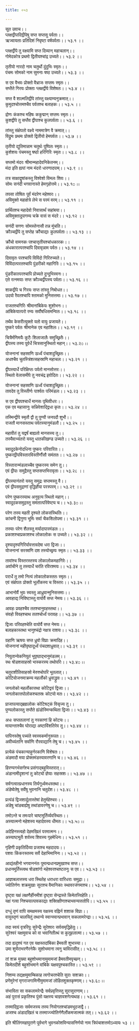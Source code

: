 ```yaml
---
title: ०५३

---
```

सूत उवाच।।  
प्लक्षद्वीपादिद्वीपेषु सप्त सप्तसु पर्वताः।।  
ऋज्वायताः प्रतिदिशं निवृष्टा वर्षपर्वताः।। ५३.१ ।।  
  
प्लक्षद्वीपे तु वक्ष्यामि सप्त दिव्यान् महाचलान्।।  
गोमेदकोत्र प्रथमो द्वितीयश्चांद्र उच्यते।। ५३.२ ।।  
  
तृतीयो नारदो नाम चतुर्थो दुंदुभिः स्मृतः।।  
पंचमः सोमको नाम सुमनाः षष्ठ उच्यते।। ५३.३ ।।  
  
स एव वैभवः प्रोक्तो वैभ्राजः सप्तमः स्मृतः।।  
सप्तैते गिरयः प्रोक्ताः प्लक्षद्वीपे विशेषतः।। ५३.४ ।।  
  
सप्त वै शाल्मलिद्वीपे तांस्तु वक्ष्याम्यनुक्रमात्।।  
कुमुदश्चोत्तमश्चैव पर्वतश्च बलाहकः।। ५३.५ ।।  
  
द्रोणः कंकश्च महिषः ककुद्मान् सप्तमः स्मृतः।।  
कुशद्वीपे तु सप्तैव द्वीपाश्च कुलपर्वताः।। ५३.६ ।।  
  
तांस्तु संक्षेपतो वक्ष्ये नाममात्रेण वै क्रमात्।।  
विद्रुमः प्रथमः प्रोक्तो द्वितीयो हेमपर्वतः।। ५३.७ ।।  
  
तृतीयो द्युतिमान्नाम चतुर्थः पुष्पितः स्मृतः।।  
कुशेशयः पंचमस्तु षष्ठो हरिगिरिः स्मृतः।। ५३.८ ।।  
  
सप्तमो मंदरः श्रीमान्महादेवनिकेतनम्।।  
मंदा इति ह्यपां नाम मंदरो धारणादपाम्।। ५३.९ ।।  
  
तत्र साक्षाद्वृषांकस्तु विश्वेशो विमलः शिवः।।  
सोमः सनंदी भगवानास्ते हेमगृहोत्तमे।। ५३.१೦ ।।  
  
तपसा तोषितः पूर्वं मंदरेण महेश्वरः।।  
अविमुक्ते महाक्षेत्रे लेभे स परमं वरम्।। ५३.११ ।।  
  
प्रार्थितश्च महादेवो निवासार्थं सहांबया।।  
अविमुक्तादुपागम्य चक्रे वासं स मंदरे।। ५३.१२ ।।  
  
सनंदी सगणः सोमस्तेनासौ तन्न मुंचति।।  
क्रौञ्चद्वीपे तु सप्तेह क्रौंचाद्याः कुलपर्वताः।। ५३.१३ ।।  
  
क्रौंचो वामनकः पश्चात्तृतीयश्चांधकारकः।।  
अंधकारात्परश्चापि दिवावृन्नाम पर्वतः।। ५३.१४ ।।  
  
दिवावृतः परश्चापि विविंदो गिरिरुच्यते।।  
विविंदात्परतश्चापि पुंडरीको महागिरिः।। ५३.१५ ।।  
  
पुंडरीकात्परश्चापि प्रोच्यते दुन्दुभिस्वनः।।  
एते रत्नमयाः सप्त क्रौञ्चद्वीपस्य पर्वताः।। ५३.१६ ।।  
  
शाकद्वीपे च गिरयः सप्त तांस्तु निबोधत।।  
उदयो रैवतश्चापि श्तामको मुनिसत्तमाः।। ५३.१७ ।।  
  
राजतश्चगिरिः श्रीमानांबिकेयः शुशोभनः।।  
आंबिकेयात्परो रम्यः सर्वौषधिसमन्वितः।। ५३.१८ ।।  
  
तथैव केसरीत्युक्तो यतो वायुः प्रजायते।।  
पुष्करे पर्वतः श्रीमानेक एव महाशिलः।। ५३.१९ ।।  
  
चित्रैर्मणिमयैः कूटैः शिलाजालैः समुच्छ्रितैः।।  
द्वीपस्य तस्य पूर्वर्धे चित्रसानुस्थितो महान्।। ५३.२೦ ।।  
  
योजनानां सहस्राणि ऊर्ध्वं पंचाशदुच्छ्रितः।।  
अधश्चैव चुतस्त्रिंशत्सहस्राणि महाचलः।। ५३.२१ ।।  
  
द्वीपस्यार्धे परिक्षिप्तः पर्वतो मानसोत्तरः।।  
स्थितो वेलासमीपे तु नवचंद्र इवोदितः।। ५३.२२ ।।  
  
योजनानां सहस्राणि ऊर्ध्वं पंचाशदुच्छ्रितः।।  
तावदेव तु विस्तीर्णः पार्श्वतः परिमंडलः।। ५३.२३ ।।  
  
स एव द्वीपपश्चार्धे मानसः पृथिवीधरः।।  
एक एव महासानुः सन्निवेशाद्द्विधा कृतः।। ५३.२४ ।।  
  
तस्मिन्द्वीपे स्मृतौ द्वौ तु पुण्यौ जनपदौ शुभौ।।  
राजतौ मानसस्ताथ पर्वतस्यानुमंडलौ।। ५३.२५ ।।  
  
महावीतं तु यद्वर्षं बाह्यतो मानसस्य तु।।  
तस्यैवाभ्यंतरो यस्तु धातकीखण्ड उच्यते।। ५३.२६ ।।  
  
स्वादूदकेनोदधिना पुष्करः परिवारितः।।  
पुष्करद्वीपविस्तारविस्तीर्णौसौ समंततः।। ५३.२७ ।।  
  
विस्तारान्मंडलाच्चैव पुष्करस्य समेन तु।।  
एवं द्वीपाः समुद्रैस्तु सप्तसप्तभिरावृताः।। ५३.२८ ।।  
  
द्वीपस्यानंतरो यस्तु समुद्रः सप्तमस्तु वै।।  
एवं द्वीपसमुद्राणां वृद्धिर्ज्ञेया परस्परम्।। ५३.२९ ।।  
  
परेण पुष्करस्याथ अनुवृत्य स्थितो महान्।।  
स्वादूदकसमुद्रस्तु समंतात्परिवेष्ट्य च।। ५३.३೦ ।।  
  
परेण तस्य महती दृश्यते लोकसंस्थितिः।।  
कांचनी द्विगुणा भूमिः सर्वा चैकशिलोपमा।। ५३.३१ ।।  
  
तस्याः परेण शैलस्तु मर्यादापारमंडलः।।  
प्रकाशश्चाप्रकाशश्च लोकालोकः स उच्यते।। ५३.३२ ।।  
  
दृश्यादृश्यगिरिर्यावत्तावदेषा धरा द्विजाः।।  
योजनानां सरस्राणि दश तस्योच्छ्रयः स्मृतः।। ५३.३३ ।।  
  
तावांश्च विस्तरस्तस्य लोकालोकमहागिरेः।।  
अर्वाचीने तु तस्यार्धे चरंति रविरश्मयः।। ५३.३४ ।।  
  
परार्धे तु तमो नित्यं लोकालोकस्ततः स्मृतः।।  
एवं संक्षेपतः प्रोक्तो भूर्लोकस्य च विस्तरः।। ५३.३५ ।।  
  
आभानोर्वै भुवः स्वस्तु आध्रुवान्मुनिसत्तमाः।।  
आवहाद्य निविष्टास्तु वायोर्वै सप्त नेमयः।। ५३.३६ ।।  
  
आवहः प्रवहश्चैव ततश्चानुवहस्तथा।।  
संवहो विवहश्चाथ ततश्चोर्ध्वं परावहः।। ५३.३७ ।।  
  
द्विजाः परिवहश्चेति वायोर्वै सप्त नेमयः।।  
बलाहकास्तथा भानुश्चंद्रो नक्षत्र राशयः।। ५३.३८ ।।  
  
ग्रहाणि ऋषयः सप्त ध्रुवो विप्राः क्रमादिह।।  
योजनानां महीपृष्ठादूर्ध्वं पंचदशाध्रुवात्।। ५३.३९ ।।  
  
नियुतान्येकनियुतं भूपृष्ठाद्भानुमंडलम्।।  
रथः षोडशसाहस्रो भास्करस्य तथोपरिः।। ५३.४೦ ।।  
  
चतुराशीतिसाहस्रो मेरुश्चोपरि भूतलात्।।  
कोटियोजनमाक्रम्य महर्लोको ध्रुवाद्ध्रुवः।। ५३.४१ ।।  
  
जनलोको महर्लोकात्तथा कोटिद्वयं द्विजाः।।  
जनलोकात्तपोलोकश्चतस्रः कोटयो मतः।। ५३.४२ ।।  
  
प्राजापत्याद्ब्रह्मलोकः कोटिषट्कं विसृज्य तु।।  
पुण्यलोकास्तु सप्तैते ह्यंडोस्मिन्कथिता द्विजाः।। ५३.४३ ।।  
  
अधः सप्ततलानां तु नरकाणां हि कोटयः।।  
मायान्ताश्चैव घोराद्या अष्टाविंशतिरेव तु।। ५३.४४ ।।  
  
पापिनस्तेषु पच्यंते स्वस्वकर्मानुरूपतः।।  
अवीच्यंतानि सर्वाणि रौरवाद्यानि तेषु च।। ५३.४५ ।।  
  
प्रत्येकं पंचकान्याहुर्नरकाणि विशेषतः।।  
अंडमादौ मया प्रोक्तमंडस्यावरणानि च।। ५३.४६ ।।  
  
हिरण्यगर्भसर्गश्च प्रसंगाद्बहुविस्तरात्।।  
अंडानामीदृशानां तु कोट्यो ज्ञेयाः सहस्रशः।। ५३.४७ ।।  
  
सर्वगत्वात्प्रधानस्य तिर्यगूर्ध्वमधस्तथा।।  
अंडेष्वेतेषु सर्वेषु भुवनानि चतुर्दश।। ५३.४८ ।।  
  
प्रत्यंडं द्विजशार्दूलास्तेषां हेतुर्महेश्चरः।।  
अंडेषु चांडबाह्येषु तथांडावरणेषु च।। ५३.४९ ।।  
  
तमोऽन्ते च तमःपारे चाष्टमूर्तिर्व्यवस्थितः।।  
अस्यात्मनो महेशस्य महादेवस्य धीमतः।। ५३.५೦ ।।  
  
अदेहिनस्त्वहो देहमखिलं परमात्मनः।।  
अस्याष्टमूर्तेः शर्वस्य शिवस्य गृहमेधिनः।। ५३.५१ ।।  
  
गृहिणी प्रकृतिर्दिव्या प्रजाश्च महदादयः।।  
पशवः किंकरस्तस्य सर्वे देहाभिमानिनः।। ५३.५२ ।।  
  
आद्यंतहीनो भगवाननंतः पुमान्प्रधानप्रमुखाश्च सप्त।।  
प्रधानमूर्तिस्त्वथ षोडशांगो महेश्वरश्चाष्टतनुः स एव।। ५३.५३ ।।  
  
आज्ञाबलात्तस्य धरा स्थितेह धराधरा वारिधराः समुद्राः।।  
ज्योतिर्गणः शक्रमुखाः सुराश्च वैमानिकाः स्थावरजंगमाश्च।। ५३.५४ ।।  
  
दृष्ट्वा यक्षं लक्षणैर्हीनमीशं दृष्ट्वा सेन्द्रास्ते किमेतत्त्विहेति।।  
यक्षं गत्वा निश्चयात्पावकाद्याः शक्तिक्षीणाश्चाभवन्यत्ततोपि।। ५३.५५ ।।  
  
दग्धुं तृणं वापि समक्षमस्य यक्षस्य वह्निर्न शशाक विप्राः।।  
वायुस्तृणं चालयितुं तथान्ये स्वान्स्वान्प्रभावान् सकलामरेन्द्राः।। ५३.५६ ।।  
  
तदा स्वयं वृत्ररिपुः सुरेन्द्रैः सुरेश्वरः सर्वसमृद्धिहेतुः।।  
सुरेश्वरं यक्षमुवाच को वा भवानितीत्थं स कुतूहलात्मा।। ५३.५७ ।।  
  
तदा ह्यदृश्यं गत एव यक्षस्तदांबिका हैमवती शुभास्या।।  
उमा शुभैराभरणैरनेकैः सुशोभमाना त्वनु चाविरासीत्।। ५३.५८ ।।  
  
तां शक्र मुख्या बहुशोभमानामुमामजां हैमवतीमपृच्छन्।।  
किमेतदीशे बहुशोभमाने वांबिके यक्षवपुश्चकास्ति।। ५३.५९ ।।  
  
निशम्य तद्यक्षमुमाम्बिकाह त्वगोचरश्चेति सुराः सशक्राः।।  
प्रणेमुरेनां मृगराजगामिनीमुमामजां लोहितशुक्लकृष्णाम्।। ५३.६೦ ।।  
  
संभाविता सा सकलामरेन्द्रैः सर्वप्रवृत्तिस्तु सुरासुराणाम्।।  
अहं पुरासं प्रकृतिश्च पुंसो यक्षस्य चाज्ञावशगेत्यथाह।। ५३.६१ ।।  
  
तस्माद्द्विजाः सर्वमजस्य तस्य नियोगतश्चांडमभूदजाद्वै।।  
अजश्च अंडादखिलं च तस्माज्ज्योतिर्गणैर्लोकमजात्मकं तत्।। ५३.६२ ।।  
  
इति श्रीलिंगमहापुराणे पूर्वभागे भुवनकोशविन्यासनिर्णयो नाम त्रिपंचाशत्तमोऽध्यायः ५३ ।।